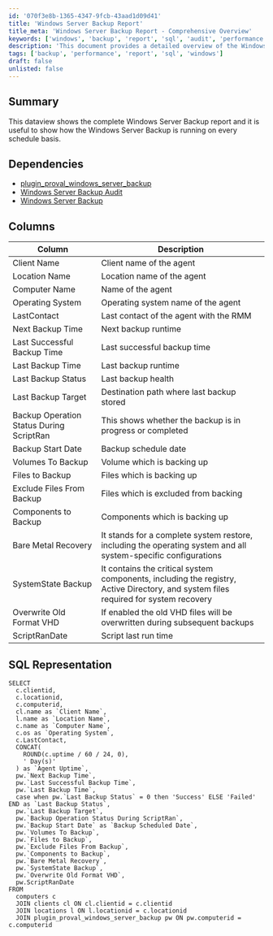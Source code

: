 ```yaml
---
id: '070f3e8b-1365-4347-9fcb-43aad1d09d41'
title: 'Windows Server Backup Report'
title_meta: 'Windows Server Backup Report - Comprehensive Overview'
keywords: ['windows', 'backup', 'report', 'sql', 'audit', 'performance']
description: 'This document provides a detailed overview of the Windows Server Backup report, showcasing how backups are performed on a scheduled basis. It includes dependencies, column descriptions, and SQL representation for querying backup status and details.'
tags: ['backup', 'performance', 'report', 'sql', 'windows']
draft: false
unlisted: false
---
```

## Summary

This dataview shows the complete Windows Server Backup report and it is useful to show how the Windows Server Backup is running on every schedule basis.

## Dependencies

- [plugin_proval_windows_server_backup](https://proval.itglue.com/DOC-5078775-12183969)
- [Windows Server Backup Audit](https://proval.itglue.com/DOC-5078775-12941262)
- [Windows Server Backup](https://proval.itglue.com/DOC-5078775-13083383)

## Columns

| Column                                      | Description                                                         |
|---------------------------------------------|---------------------------------------------------------------------|
| Client Name                                 | Client name of the agent                                           |
| Location Name                               | Location name of the agent                                         |
| Computer Name                               | Name of the agent                                                 |
| Operating System                            | Operating system name of the agent                                 |
| LastContact                                 | Last contact of the agent with the RMM                            |
| Next Backup Time                            | Next backup runtime                                               |
| Last Successful Backup Time                 | Last successful backup time                                       |
| Last Backup Time                            | Last backup runtime                                               |
| Last Backup Status                          | Last backup health                                                |
| Last Backup Target                          | Destination path where last backup stored                         |
| Backup Operation Status During ScriptRan    | This shows whether the backup is in progress or completed         |
| Backup Start Date                           | Backup schedule date                                              |
| Volumes To Backup                           | Volume which is backing up                                        |
| Files to Backup                             | Files which is backing up                                         |
| Exclude Files From Backup                   | Files which is excluded from backing                              |
| Components to Backup                        | Components which is backing up                                     |
| Bare Metal Recovery                         | It stands for a complete system restore, including the operating system and all system-specific configurations |
| SystemState Backup                          | It contains the critical system components, including the registry, Active Directory, and system files required for system recovery |
| Overwrite Old Format VHD                    | If enabled the old VHD files will be overwritten during subsequent backups |
| ScriptRanDate                               | Script last run time                                             |

## SQL Representation

```
SELECT 
  c.clientid, 
  c.locationid, 
  c.computerid, 
  cl.name as `Client Name`, 
  l.name as `Location Name`, 
  c.name as `Computer Name`, 
  c.os as `Operating System`, 
  c.LastContact, 
  CONCAT(
    ROUND(c.uptime / 60 / 24, 0), 
    ' Day(s)'
  ) as `Agent Uptime`, 
  pw.`Next Backup Time`, 
  pw.`Last Successful Backup Time`, 
  pw.`Last Backup Time`, 
  case when pw.`Last Backup Status` = 0 then 'Success' ELSE 'Failed' END as `Last Backup Status`, 
  pw.`Last Backup Target`, 
  pw.`Backup Operation Status During ScriptRan`, 
  pw.`Backup Start Date` as `Backup Scheduled Date`, 
  pw.`Volumes To Backup`, 
  pw.`Files to Backup`, 
  pw.`Exclude Files From Backup`, 
  pw.`Components to Backup`, 
  pw.`Bare Metal Recovery`, 
  pw.`SystemState Backup`, 
  pw.`Overwrite Old Format VHD`, 
  pw.ScriptRanDate 
FROM 
  computers c 
  JOIN clients cl ON cl.clientid = c.clientid 
  JOIN locations l ON l.locationid = c.locationid 
  JOIN plugin_proval_windows_server_backup pw ON pw.computerid = c.computerid
```













